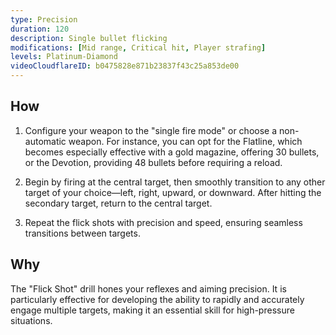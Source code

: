 ```yaml
---
type: Precision
duration: 120
description: Single bullet flicking
modifications: [Mid range, Critical hit, Player strafing]
levels: Platinum-Diamond
videoCloudflareID: b0475828e871b23837f43c25a853de00
---
```


## How

1. Configure your weapon to the "single fire mode" or choose a non-automatic weapon. For instance, you can opt for the Flatline, which becomes especially effective with a gold magazine, offering 30 bullets, or the Devotion, providing 48 bullets before requiring a reload.

2. Begin by firing at the central target, then smoothly transition to any other target of your choice—left, right, upward, or downward. After hitting the secondary target, return to the central target.

3. Repeat the flick shots with precision and speed, ensuring seamless transitions between targets.

## Why

The "Flick Shot" drill hones your reflexes and aiming precision. It is particularly effective for developing the ability to rapidly and accurately engage multiple targets, making it an essential skill for high-pressure situations.
